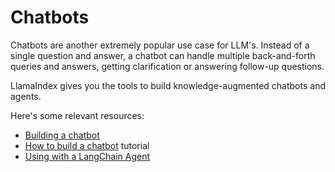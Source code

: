 # Chatbots

Chatbots are another extremely popular use case for LLM's. Instead of a single question and answer, a chatbot can handle multiple back-and-forth queries and answers, getting clarification or answering follow-up questions.

LlamaIndex gives you the tools to build knowledge-augmented chatbots and agents.

Here's some relevant resources:
- [Building a chatbot](/understanding/putting_it_all_together/chatbots/building_a_chatbot.md)
- [How to build a chatbot](/examples/agent/Chatbot_SEC.ipynb) tutorial
- [Using with a LangChain Agent](/community/integrations/using_with_langchain.md)

